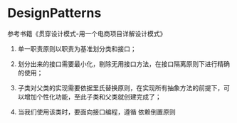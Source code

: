 # DesignPatterns
参考书籍《贯穿设计模式-用一个电商项目详解设计模式》

1. 单一职责原则以职责为基准划分类和接口；

2. 划分出来的接口需要最小化，剔除无用接口方法，在接口隔离原则下进行精确的使用；

3. 子类对父类的实现需要依据里氏替换原则，在实现所有抽象方法的前提下，可以增加个性化功能，至此子类和父类就创建完成了；

4. 当我们使用该类时，要面向接口编程，遵循 依赖倒置原则



 







